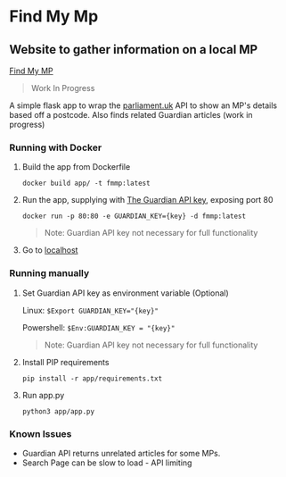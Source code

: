 # Find My Mp
## Website to gather information on a local MP

[Find My MP](https://fmmp.toby.uk.eu.org)

> Work In Progress

A simple flask app to wrap the [parliament.uk](parliament.uk) API to show an MP's details based off a postcode. Also finds related Guardian articles (work in progress)

### Running with Docker

1. Build the app from Dockerfile

    `docker build app/ -t fmmp:latest`

2. Run the app, supplying with [The Guardian API key](https://open-platform.theguardian.com/), exposing port 80

    `docker run -p 80:80 -e GUARDIAN_KEY={key} -d fmmp:latest`

    > Note: Guardian API key not necessary for full functionality
3. Go to [localhost](localhost)

### Running manually

1. Set Guardian API key as environment variable (Optional)

    Linux: `$Export GUARDIAN_KEY="{key}"`
    
    Powershell: `$Env:GUARDIAN_KEY = "{key}"`

    > Note: Guardian API key not necessary for full functionality

2. Install PIP requirements

    `pip install -r app/requirements.txt`

3. Run app.py

    `python3 app/app.py`

### Known Issues
- Guardian API returns unrelated articles for some MPs.
- Search Page can be slow to load - API limiting